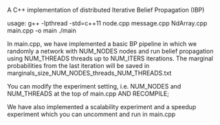A C++ implementation of distributed Iterative Belief Propagation (IBP)

usage:
g++ -lpthread -std=c++11 node.cpp message.cpp NdArray.cpp main.cpp -o main
./main

In main.cpp, we have implemented a basic BP pipeline in which we randomly a network with NUM_NODES nodes and
run belief propagation using NUM_THREADS threads up to NUM_ITERS iterations. The marginal probabilities 
from the last iteration will be saved in marginals_size_NUM_NODES_threads_NUM_THREADS.txt

You can modify the experiment setting, i.e. NUM_NODES and NUM_THREADS at the top of main.cpp AND RECOMPILE; 

We have also implemented a scalability experiment and a speedup experiment which you can uncomment and run
in main.cpp



